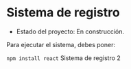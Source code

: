 <h1>Sistema de registro</h1>

- Estado del proyecto: En construcción.

Para ejecutar el sistema, debes poner:

```npm install react```
Sistema de registro 2
